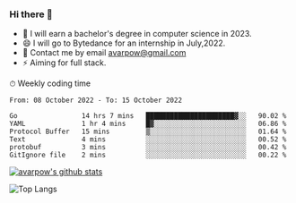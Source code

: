 ### Hi there 👋
<!--I have been a GitHub member for [![Years Badge](https://badges.pufler.dev/years/avarpow)](https://badges.pufler.dev)-->
- 🌱 I will earn a bachelor's degree in computer science in 2023.
- 😄 I will go to Bytedance for an internship in July,2022.
- 💬 Contact me by email avarpow@gmail.com
- ⚡ Aiming for full stack.

<!--💻 Coding Activity Logging

[![Commits Badge](https://badges.pufler.dev/commits/weekly/avarpow)](https://badges.pufler.dev)-->

⏱ Weekly coding time
<!--START_SECTION:waka-->

```text
From: 08 October 2022 - To: 15 October 2022

Go                14 hrs 7 mins   ██████████████████████▓░░   90.02 %
YAML              1 hr 4 mins     █▓░░░░░░░░░░░░░░░░░░░░░░░   06.86 %
Protocol Buffer   15 mins         ▒░░░░░░░░░░░░░░░░░░░░░░░░   01.64 %
Text              4 mins          ░░░░░░░░░░░░░░░░░░░░░░░░░   00.52 %
protobuf          3 mins          ░░░░░░░░░░░░░░░░░░░░░░░░░   00.42 %
GitIgnore file    2 mins          ░░░░░░░░░░░░░░░░░░░░░░░░░   00.22 %
```

<!--END_SECTION:waka-->

[![avarpow's github stats](https://github-readme-stats.vercel.app/api?username=avarpow&count_private=true&show_icons=true&hide=issues&hide_border=true)](https://github.com/anuraghazra/github-readme-stats)

![Top Langs](https://github-readme-stats.vercel.app/api/top-langs/?username=avarpow&layout=compact&hide_border=true) 
<!--[![avarpow's wakatime stats](https://github-readme-stats.vercel.app/api/wakatime?username=avarpow)](https://github.com/anuraghazra/github-readme-stats)-->
